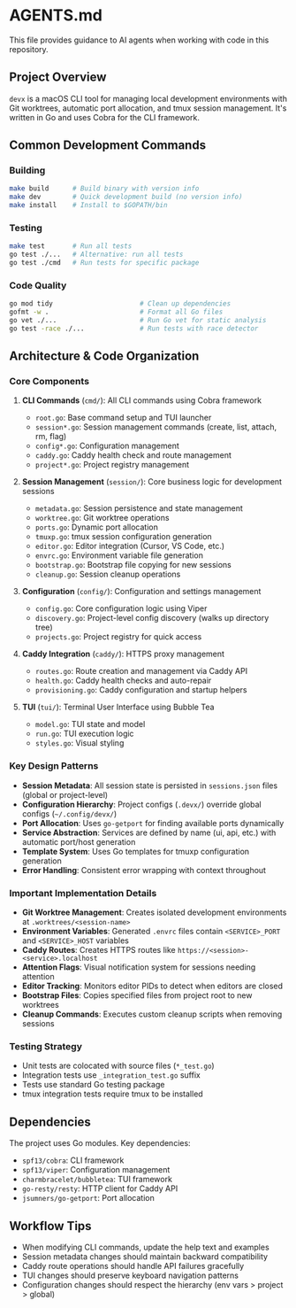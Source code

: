 # AGENTS.md

This file provides guidance to AI agents when working with code in this repository.

## Project Overview

`devx` is a macOS CLI tool for managing local development environments with Git worktrees, automatic port allocation, and tmux session management. It's written in Go and uses Cobra for the CLI framework.

## Common Development Commands

### Building
```bash
make build      # Build binary with version info
make dev        # Quick development build (no version info)
make install    # Install to $GOPATH/bin
```

### Testing
```bash
make test       # Run all tests
go test ./...   # Alternative: run all tests
go test ./cmd   # Run tests for specific package
```

### Code Quality
```bash
go mod tidy                      # Clean up dependencies
gofmt -w .                       # Format all Go files
go vet ./...                     # Run Go vet for static analysis
go test -race ./...              # Run tests with race detector
```

## Architecture & Code Organization

### Core Components

1. **CLI Commands** (`cmd/`): All CLI commands using Cobra framework
   - `root.go`: Base command setup and TUI launcher
   - `session*.go`: Session management commands (create, list, attach, rm, flag)
   - `config*.go`: Configuration management
   - `caddy.go`: Caddy health check and route management
   - `project*.go`: Project registry management

2. **Session Management** (`session/`): Core business logic for development sessions
   - `metadata.go`: Session persistence and state management
   - `worktree.go`: Git worktree operations
   - `ports.go`: Dynamic port allocation
   - `tmuxp.go`: tmux session configuration generation
   - `editor.go`: Editor integration (Cursor, VS Code, etc.)
   - `envrc.go`: Environment variable file generation
   - `bootstrap.go`: Bootstrap file copying for new sessions
   - `cleanup.go`: Session cleanup operations

3. **Configuration** (`config/`): Configuration and settings management
   - `config.go`: Core configuration logic using Viper
   - `discovery.go`: Project-level config discovery (walks up directory tree)
   - `projects.go`: Project registry for quick access

4. **Caddy Integration** (`caddy/`): HTTPS proxy management
   - `routes.go`: Route creation and management via Caddy API
   - `health.go`: Caddy health checks and auto-repair
   - `provisioning.go`: Caddy configuration and startup helpers

5. **TUI** (`tui/`): Terminal User Interface using Bubble Tea
   - `model.go`: TUI state and model
   - `run.go`: TUI execution logic
   - `styles.go`: Visual styling

### Key Design Patterns

- **Session Metadata**: All session state is persisted in `sessions.json` files (global or project-level)
- **Configuration Hierarchy**: Project configs (`.devx/`) override global configs (`~/.config/devx/`)
- **Port Allocation**: Uses `go-getport` for finding available ports dynamically
- **Service Abstraction**: Services are defined by name (ui, api, etc.) with automatic port/host generation
- **Template System**: Uses Go templates for tmuxp configuration generation
- **Error Handling**: Consistent error wrapping with context throughout

### Important Implementation Details

- **Git Worktree Management**: Creates isolated development environments at `.worktrees/<session-name>`
- **Environment Variables**: Generated `.envrc` files contain `<SERVICE>_PORT` and `<SERVICE>_HOST` variables
- **Caddy Routes**: Creates HTTPS routes like `https://<session>-<service>.localhost`
- **Attention Flags**: Visual notification system for sessions needing attention
- **Editor Tracking**: Monitors editor PIDs to detect when editors are closed
- **Bootstrap Files**: Copies specified files from project root to new worktrees
- **Cleanup Commands**: Executes custom cleanup scripts when removing sessions

### Testing Strategy

- Unit tests are colocated with source files (`*_test.go`)
- Integration tests use `_integration_test.go` suffix
- Tests use standard Go testing package
- tmux integration tests require tmux to be installed

## Dependencies

The project uses Go modules. Key dependencies:
- `spf13/cobra`: CLI framework
- `spf13/viper`: Configuration management
- `charmbracelet/bubbletea`: TUI framework
- `go-resty/resty`: HTTP client for Caddy API
- `jsumners/go-getport`: Port allocation

## Workflow Tips

- When modifying CLI commands, update the help text and examples
- Session metadata changes should maintain backward compatibility
- Caddy route operations should handle API failures gracefully
- TUI changes should preserve keyboard navigation patterns
- Configuration changes should respect the hierarchy (env vars > project > global)
